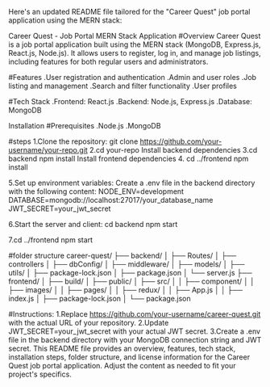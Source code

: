 
Here's an updated README file tailored for the "Career Quest" job portal application using the MERN stack:

Career Quest - Job Portal MERN Stack Application
#Overview
Career Quest is a job portal application built using the MERN stack (MongoDB, Express.js, React.js, Node.js). It allows users to register, log in, and manage job listings, including features for both regular users and administrators.

#Features
.User registration and authentication
.Admin and user roles
.Job listing and management
.Search and filter functionality
.User profiles

#Tech Stack
.Frontend: React.js
.Backend: Node.js, Express.js
.Database: MongoDB

Installation
#Prerequisites
  .Node.js
  .MongoDB

#steps
1.Clone the repository:
git clone https://github.com/your-username/your-repo.git
2.cd your-repo
Install backend dependencies
3.cd backend
npm install
Install frontend dependencies
4. cd ../frontend
 npm install

 
5.Set up environment variables:
Create a .env file in the backend directory with the following content:
 NODE_ENV=development
DATABASE=mongodb://localhost:27017/your_database_name
JWT_SECRET=your_jwt_secret

6.Start the server and client:
cd backend
npm start

7.cd ../frontend
npm start

#folder structure
career-quest/
├── backend/
│   ├── Routes/
│   ├── controllers
│   ├── dbConfig/
│   ├── middleware/
│   ├── models/
│   ├── utils/
│   ├── package-lock.json
│   ├── package.json
│   └── server.js
├── frontend/
│   ├── build/
│   ├── public/
│   ├── src/
│   │   ├── component/
│   │   ├── images/
│   │   ├── pages/
│   │   ├── redux/
│   │   ├── App.js
│   │   ├── index.js
│   ├── package-lock.json
│   └── package.json


#Instructions:
1.Replace https://github.com/your-username/career-quest.git with the actual URL of your repository.
2.Update JWT_SECRET=your_jwt_secret with your actual JWT secret.
3.Create a .env file in the backend directory with your MongoDB connection string and JWT secret.
This README file provides an overview, features, tech stack, installation steps, folder structure, and license information for the Career Quest job portal application. Adjust the content as needed to fit your project's specifics.

